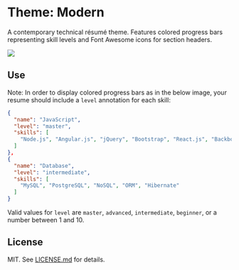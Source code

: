 Theme: Modern
===============
A contemporary technical résumé theme. Features colored progress bars
representing skill levels and Font Awesome icons for section headers.

![](modern.png)

## Use

Note: In order to display colored progress bars as in the below image, your resume should include a `level` annotation for each skill:

```json
{
  "name": "JavaScript",
  "level": "master",
  "skills": [
    "Node.js", "Angular.js", "jQuery", "Bootstrap", "React.js", "Backbone.js"
  ]
},
{
  "name": "Database",
  "level": "intermediate",
  "skills": [
    "MySQL", "PostgreSQL", "NoSQL", "ORM", "Hibernate"
  ]
}
```

Valid values for `level` are `master`, `advanced`, `intermediate`, `beginner`,
or a number between 1 and 10.

## License

MIT. See [LICENSE.md][lic] for details.

[lic]: https://github.com/fluentdesk/fluent-themes/blob/master/LICENSE.md
